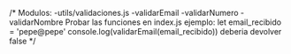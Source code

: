 /* 
Modulos:
-utils/validaciones.js
    -validarEmail
    -validarNumero
    -validarNombre
Probar las funciones en index.js
ejemplo:
let email_recibido = 'pepe@pepe'
console.log(validarEmail(email_recibido)) deberia devolver false
*/